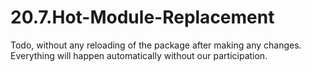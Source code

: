 # 20.7.Hot-Module-Replacement
 Todo,  without any reloading of the package after making any changes. Everything will happen automatically without our participation.
